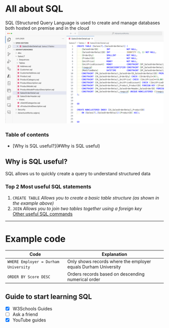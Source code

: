 # All about SQL
SQL (Structured Query Language is used to create and manage databases both hosted on premise and in the cloud
![Alt: Example of SQL](https://raw.githubusercontent.com/matthew-t-mcgregor/test/refs/heads/main/sql.png)

### Table of contents
- [Why is SQL useful?](#Why is SQL useful)

## Why is SQL useful?
SQL allows us to quickly create a query to understand structured data

### Top 2 Most useful SQL statements
1. `CREATE TABLE` *Allows you to create a basic table structure (as shown in the example above)*
2. `JOIN` *Allows you to join two tables together using a foreign key* <br>
[Other useful SQL commands](https://www.w3schools.com/sql/sql_syntax.asp)

-----------------------------------------------
# Example code

|Code|Explanation|
|-------|---------|
|`WHERE Employer = Durham University`|Only shows records where the employer equals Durham University|
|`ORDER BY Score DESC`|Orders records based on descending numerical order|

## Guide to start learning SQL
- [x] W3Schools Guides
- [ ] Ask a friend
- [x] YouTube guides
